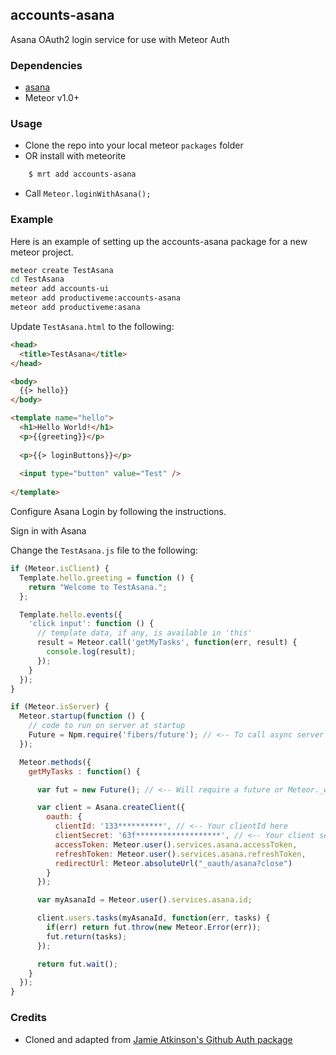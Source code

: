 ## accounts-asana

Asana OAuth2 login service for use with Meteor Auth

### Dependencies

* [asana](https://github.com/productiveme/asana)
* Meteor v1.0+

### Usage

* Clone the repo into your local meteor `packages` folder
* OR install with meteorite

``` bash
	$ mrt add accounts-asana
```

* Call `Meteor.loginWithAsana();`


### Example

Here is an example of setting up the accounts-asana package for a new meteor project.

```bash
meteor create TestAsana
cd TestAsana
meteor add accounts-ui
meteor add productiveme:accounts-asana
meteor add productiveme:asana
```
Update `TestAsana.html` to the following:

```html
<head>
  <title>TestAsana</title>
</head>

<body>
  {{> hello}}
</body>

<template name="hello">
  <h1>Hello World!</h1>
  <p>{{greeting}}</p>
  
  <p>{{> loginButtons}}</p>
  
  <input type="button" value="Test" />
  
</template>
```

Configure Asana Login by following the instructions.

Sign in with Asana

Change the `TestAsana.js` file to the following:

```javascript
if (Meteor.isClient) {
  Template.hello.greeting = function () {
    return "Welcome to TestAsana.";
  };

  Template.hello.events({
    'click input': function () {
      // template data, if any, is available in 'this'
      result = Meteor.call('getMyTasks', function(err, result) {
        console.log(result);
      });
    }
  });
}

if (Meteor.isServer) {
  Meteor.startup(function () {
    // code to run on server at startup
    Future = Npm.require('fibers/future'); // <-- To call async server methods
  });

  Meteor.methods({
    getMyTasks : function() {

      var fut = new Future(); // <-- Will require a future or Meteor._wrapAsync since it will make an async call

      var client = Asana.createClient({
        oauth: {
          clientId: '133**********', // <-- Your clientId here
          clientSecret: '63f*******************', // <-- Your client secret
          accessToken: Meteor.user().services.asana.accessToken,
          refreshToken: Meteor.user().services.asana.refreshToken,
          redirectUrl: Meteor.absoluteUrl("_oauth/asana?close")
        }
      });

      var myAsanaId = Meteor.user().services.asana.id;

      client.users.tasks(myAsanaId, function(err, tasks) {
        if(err) return fut.throw(new Meteor.Error(err));
        fut.return(tasks);
      });

      return fut.wait();
    }
  });
}

```

### Credits

* Cloned and adapted from [Jamie Atkinson's Github Auth package](https://github.com/Jabbslad/accounts-github)
